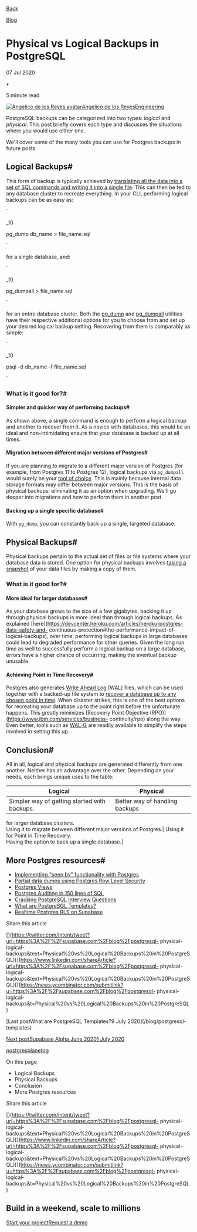 [Back](/blog)

[Blog](/blog)

# Physical vs Logical Backups in PostgreSQL

07 Jul 2020

•

5 minute read

[![Angelico de los Reyes
avatar](/_next/image?url=https%3A%2F%2Fgithub.com%2Fdragarcia.png&w=96&q=75)Angelico
de los ReyesEngineering](https://github.com/dragarcia)

PostgreSQL backups can be categorized into two types: _logical_ and
_physical_. This post briefly covers each type and discusses the situations
where you would use either one.

We'll cover some of the many tools you can use for Postgres backups in future
posts.

## Logical Backups#

This form of backup is typically achieved by [translating all the data into a
set of SQL commands and writing it into a single
file](https://www.postgresql.org/docs/current/backup-dump.html). This can then
be fed to any database cluster to recreate everything. In your CLI, performing
logical backups can be as easy as:

`  

_10

pg_dump db_name > file_name.sql

  
`

for a single database, and:

`  

_10

pg_dumpall > file_name.sql

  
`

for an entire database cluster. Both the
[pg_dump](https://www.postgresql.org/docs/current/app-pgdump.html) and
[pg_dumpall](https://www.postgresql.org/docs/current/app-pg-dumpall.html)
utilities have their respective additional options for you to choose from and
set up your desired logical backup setting. Recovering from them is comparably
as simple:

`  

_10

psql -d db_name -f file_name.sql

  
`

### What is it good for?#

#### Simpler and quicker way of performing backups#

As shown above, a single command is enough to perform a logical backup and
another to recover from it. As a novice with databases, this would be an ideal
and non-intimidating ensure that your database is backed up at all times.

#### Migration between different major versions of Postgres#

If you are planning to migrate to a different major version of Postgres (for
example, from Postgres 11 to Postgres 12), logical backups via `pg_dumpall`
would surely be your [tool of
choice](https://www.postgresql.org/docs/current/upgrading.html). This is
mainly because internal data storage formats may differ between major
versions. This is the basis of physical backups, eliminating it as an option
when upgrading. We'll go deeper into migrations and how to perform them in
another post.

#### Backing up a single specific database#

With `pg_dump`, you can constantly back up a single, targeted database.

## Physical Backups#

Physical backups pertain to the actual set of files or file systems where your
database data is stored. One option for physical backups involves [taking a
snapshot](https://www.postgresql.org/docs/current/backup-file.html) of your
data files by making a copy of them.

### What is it good for?#

#### More ideal for larger databases#

As your database grows to the size of a few gigabytes, backing it up through
physical backups is more ideal than through logical backups. As explained
[here](https://devcenter.heroku.com/articles/heroku-postgres-data-safety-and-
continuous-protection#the-performance-impact-of-logical-backups), over time,
performing logical backups in large databases could lead to degraded
performance for other queries. Given the long run time as well to successfully
perform a logical backup on a large database, errors have a higher chance of
occurring, making the eventual backup unusable.

#### Achieving Point in Time Recovery#

Postgres also generates [Write Ahead
Log](https://www.postgresql.org/docs/current/wal-intro.html) (WAL) files,
which can be used together with a backed-up file system to [recover a database
up to any chosen point in
time](https://www.postgresql.org/docs/current/continuous-archiving.html). When
disaster strikes, this is one of the best options for recreating your database
up to the point right before the unfortunate happens. This greatly minimizes
[Recovery Point Objective (RPO)](https://www.ibm.com/services/business-
continuity/rpo) along the way. Even better, tools such as
[WAL-G](https://github.com/wal-g/wal-g) are readily available to simplify the
steps involved in setting this up.

## Conclusion#

All in all, logical and physical backups are generated differently from one
another. Neither has an advantage over the other. Depending on your needs,
each brings unique uses to the table:

Logical| Physical  
---|---  
Simpler way of getting started with backups.| Better way of handling backups
for larger database clusters.  
Using it to migrate between different major versions of Postgres.| Using it
for Point in Time Recovery.  
Having the option to back up a single database.|  
  
## More Postgres resources#

  * [Implementing "seen by" functionality with Postgres](https://supabase.com/blog/seen-by-in-postgresql)
  * [Partial data dumps using Postgres Row Level Security](https://supabase.com/blog/partial-postgresql-data-dumps-with-rls)
  * [Postgres Views](https://supabase.com/blog/postgresql-views)
  * [Postgres Auditing in 150 lines of SQL](https://supabase.com/blog/audit)
  * [Cracking PostgreSQL Interview Questions](https://supabase.com/blog/cracking-postgres-interview)
  * [What are PostgreSQL Templates?](https://supabase.com/blog/postgresql-templates)
  * [Realtime Postgres RLS on Supabase](https://supabase.com/blog/realtime-row-level-security-in-postgresql)

Share this article

[](https://twitter.com/intent/tweet?url=https%3A%2F%2Fsupabase.com%2Fblog%2Fpostgresql-
physical-logical-
backups&text=Physical%20vs%20Logical%20Backups%20in%20PostgreSQL)[](https://www.linkedin.com/shareArticle?url=https%3A%2F%2Fsupabase.com%2Fblog%2Fpostgresql-
physical-logical-
backups&text=Physical%20vs%20Logical%20Backups%20in%20PostgreSQL)[](https://news.ycombinator.com/submitlink?u=https%3A%2F%2Fsupabase.com%2Fblog%2Fpostgresql-
physical-logical-
backups&t=Physical%20vs%20Logical%20Backups%20in%20PostgreSQL)

[Last postWhat are PostgreSQL Templates?9 July 2020](/blog/postgresql-
templates)

[Next postSupabase Alpha June 20201 July 2020](/blog/supabase-alpha-june-2020)

[postgres](/blog/tags/postgres)[planetpg](/blog/tags/planetpg)

On this page

  * Logical Backups
  * Physical Backups
  * Conclusion
  * More Postgres resources

Share this article

[](https://twitter.com/intent/tweet?url=https%3A%2F%2Fsupabase.com%2Fblog%2Fpostgresql-
physical-logical-
backups&text=Physical%20vs%20Logical%20Backups%20in%20PostgreSQL)[](https://www.linkedin.com/shareArticle?url=https%3A%2F%2Fsupabase.com%2Fblog%2Fpostgresql-
physical-logical-
backups&text=Physical%20vs%20Logical%20Backups%20in%20PostgreSQL)[](https://news.ycombinator.com/submitlink?u=https%3A%2F%2Fsupabase.com%2Fblog%2Fpostgresql-
physical-logical-
backups&t=Physical%20vs%20Logical%20Backups%20in%20PostgreSQL)

## Build in a weekend, scale to millions

[Start your project](https://supabase.com/dashboard)[Request a
demo](/contact/sales)


